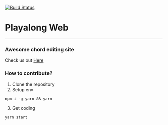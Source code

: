 [![Build Status](https://travis-ci.org/team-playalong/playalong_web.png)](https://travis-ci.org/team-playalong/playalong_web)

# Playalong Web
***
### **Awesome** chord editing site
Check us out [Here](//playalong.io)

### How to contribute?

1. Clone the repository
2. Setup env
```
npm i -g yarn && yarn
```
3. Get coding
```
yarn start
```
